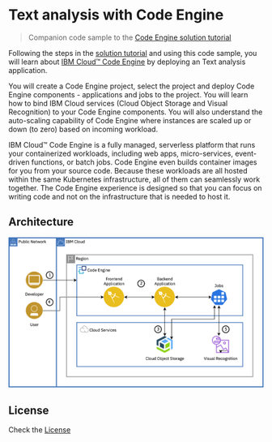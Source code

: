 # Text analysis with Code Engine

> Companion code sample to the [Code Engine solution tutorial](https://cloud.ibm.com/docs/solution-tutorials?topic=solution-tutorials-text_analysis_code_engine)

Following the steps in the [solution tutorial](https://cloud.ibm.com/docs/solution-tutorials?topic=solution-tutorials-text_analysis_code_engine) and using this code sample, you will learn about [IBM Cloud™ Code Engine](https://cloud.ibm.com/codeengine/overview) by deploying an Text analysis application.

You will create a Code Engine project, select the project and deploy Code Engine components - applications and jobs to the project. You will learn how to bind IBM Cloud services (Cloud Object Storage and Visual Recognition) to your Code Engine components. You will also understand the auto-scaling capability of Code Engine where instances are scaled up or down (to zero) based on incoming workload.

IBM Cloud™ Code Engine is a fully managed, serverless platform that runs your containerized workloads, including web apps, micro-services, event-driven functions, or batch jobs. Code Engine even builds container images for you from your source code. Because these workloads are all hosted within the same Kubernetes infrastructure, all of them can seamlessly work together. The Code Engine experience is designed so that you can focus on writing code and not on the infrastructure that is needed to host it.

## Architecture

![](images/architecture_diagram.png)

## License

Check the [License](License)